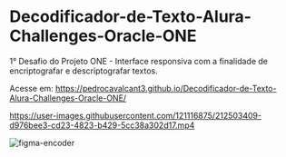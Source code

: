 # Decodificador-de-Texto-Alura-Challenges-Oracle-ONE
1° Desafio do Projeto ONE - Interface responsiva com a finalidade de encriptografar e descriptografar textos.



Acesse em: https://pedrocavalcant3.github.io/Decodificador-de-Texto-Alura-Challenges-Oracle-ONE/


https://user-images.githubusercontent.com/121116875/212503409-d976bee3-cd23-4823-b429-5cc38a302d17.mp4






















![figma-encoder](https://user-images.githubusercontent.com/121116875/212503440-317fca3b-3db6-4355-921c-5a2a0c35751e.png)
